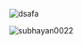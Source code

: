 ![dsafa](https://user-images.githubusercontent.com/74548051/222748946-3d326cbc-fc76-4d69-ad39-73825ce1650a.gif)

<p align="left"> <img src="https://komarev.com/ghpvc/?username=subhayan0022&label=Profile%20views&color=0e75b6&style=flat" alt="subhayan0022" /> </p>
